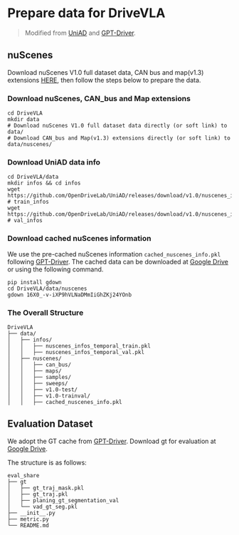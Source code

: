 # Prepare data for DriveVLA

> Modified from [UniAD](https://github.com/OpenDriveLab/UniAD) and [GPT-Driver](https://github.com/PointsCoder/GPT-Driver).

## nuScenes
Download nuScenes V1.0 full dataset data, CAN bus and map(v1.3) extensions [HERE](https://www.nuscenes.org/download), then follow the steps below to prepare the data.

### Download nuScenes, CAN_bus and Map extensions

```shell
cd DriveVLA
mkdir data
# Download nuScenes V1.0 full dataset data directly (or soft link) to data/
# Download CAN_bus and Map(v1.3) extensions directly (or soft link) to data/nuscenes/
```

### Download UniAD data info

```shell
cd DriveVLA/data
mkdir infos && cd infos
wget https://github.com/OpenDriveLab/UniAD/releases/download/v1.0/nuscenes_infos_temporal_train.pkl  # train_infos
wget https://github.com/OpenDriveLab/UniAD/releases/download/v1.0/nuscenes_infos_temporal_val.pkl  # val_infos
```

### Download cached nuScenes information

We use the pre-cached nuScenes information `cached_nuscenes_info.pkl` following [GPT-Driver](https://github.com/PointsCoder/GPT-Driver). The cached data can be downloaded at [Google Drive](https://drive.google.com/drive/folders/1hUb1dsaDUABbUKnhj63vQBi0n4AZaZyM?usp=sharing) or using the following command.

```shell
pip install gdown
cd DriveVLA/data/nuscenes
gdown 16X0_-v-iXP9hVLNaDMmIiGhZKj24YOnb
```

### The Overall Structure

```shell
DriveVLA
├── data/
│   ├── infos/
│   │   ├── nuscenes_infos_temporal_train.pkl
│   │   ├── nuscenes_infos_temporal_val.pkl
│   ├── nuscenes/
│   │   ├── can_bus/
│   │   ├── maps/
│   │   ├── samples/
│   │   ├── sweeps/
│   │   ├── v1.0-test/
│   │   ├── v1.0-trainval/
│   │   ├── cached_nuscenes_info.pkl
```

## Evaluation Dataset

We adopt the GT cache from [GPT-Driver](https://github.com/PointsCoder/GPT-Driver). Download gt for evaluation at [Google Drive](https://drive.google.com/drive/folders/1NCqPtdK8agPi1q3sr9-8-vPdYj08OCAE).

The structure is as follows:

```shell
eval_share
├── gt
│   ├── gt_traj_mask.pkl
│   ├── gt_traj.pkl
│   ├── planing_gt_segmentation_val
│   └── vad_gt_seg.pkl
├── __init__.py
├── metric.py
└── README.md
```
